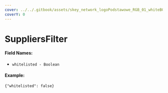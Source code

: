 ```yaml
---
cover: ../../.gitbook/assets/skey_network_logoPodstawowe_RGB_01_whiteBG.png
coverY: 0
---
```


# SuppliersFilter

#### Field Names:

* `whitelisted - Boolean`

#### Example:

`{"whitelisted": false}`
